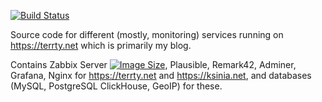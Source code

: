 [![Build Status](https://github.com/paskal/terrty/workflows/build/badge.svg)](https://github.com/paskal/terrty/actions/workflows/ci-build.yml)

Source code for different (mostly, monitoring) services running on <https://terrty.net> which is primarily my blog.

Contains Zabbix Server [![Image Size](https://img.shields.io/docker/image-size/paskal/zabbix-server-mysql)](https://hub.docker.com/r/paskal/zabbix-server-mysql), Plausible, Remark42, Adminer, Grafana, Nginx for https://terrty.net and https://ksinia.net, and databases (MySQL, PostgreSQL ClickHouse, GeoIP) for these.
